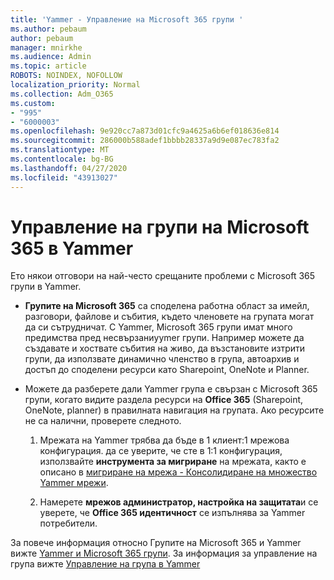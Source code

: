 ```yaml
---
title: 'Yammer - Управление на Microsoft 365 групи '
ms.author: pebaum
author: pebaum
manager: mnirkhe
ms.audience: Admin
ms.topic: article
ROBOTS: NOINDEX, NOFOLLOW
localization_priority: Normal
ms.collection: Adm_O365
ms.custom:
- "995"
- "6000003"
ms.openlocfilehash: 9e920cc7a873d01cfc9a4625a6b6ef018636e814
ms.sourcegitcommit: 286000b588adef1bbbb28337a9d9e087ec783fa2
ms.translationtype: MT
ms.contentlocale: bg-BG
ms.lasthandoff: 04/27/2020
ms.locfileid: "43913027"
---
```

# <a name="manage-microsoft-365-groups-in-yammer"></a>Управление на групи на Microsoft 365 в Yammer

Ето някои отговори на най-често срещаните проблеми с Microsoft 365 групи в Yammer.

* **Групите на Microsoft 365** са споделена работна област за имейл, разговори, файлове и събития, където членовете на групата могат да си сътрудничат. С Yammer, Microsoft 365 групи имат много предимства пред несвързаниyymer групи. Например можете да създавате и хоствате събития на живо, да възстановите изтрити групи, да използвате динамично членство в група, автоархив и достъп до споделени ресурси като Sharepoint, OneNote и Planner.

* Можете да разберете дали Yammer група е свързан с Microsoft 365 групи, когато видите раздела ресурси на **Office 365** (Sharepoint, OneNote, planner) в правилната навигация на групата. Ако ресурсите не са налични, проверете следното.

  1. Мрежата на Yammer трябва да бъде в 1 клиент:1 мрежова конфигурация. да се уверите, че сте в 1:1 конфигурация, използвайте **инструмента за мигриране** на мрежата, както е описано в [мигриране на мрежа - Консолидиране на множество Yammer мрежи](https://docs.microsoft.com/yammer/configure-your-yammer-network/consolidate-multiple-yammer-networks).

  2. Намерете **мрежов администратор, настройка на защитата**и се уверете, че **Office 365 идентичност** се изпълнява за Yammer потребители.

За повече информация относно Групите на Microsoft 365 и Yammer вижте [Yammer и Microsoft 365 групи](https://docs.microsoft.com/yammer/manage-yammer-groups/yammer-and-office-365-groups). За информация за управление на група вижте [Управление на група в Yammer](https://support.office.com/article/Manage-a-group-in-Yammer-6e05c6d6-5548-4c88-89cd-e6757a514ef2)
